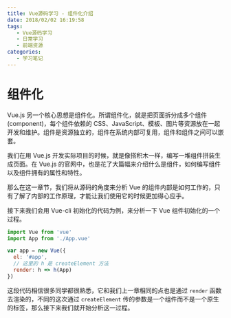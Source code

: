 ```yaml
---
title: Vue源码学习 - 组件化介绍
date: 2018/02/02 16:19:58
tags:
   - Vue源码学习
   - 日常学习
   - 前端资源
categories:
   - 学习笔记
---
```


# 组件化

Vue.js 另一个核心思想是组件化。所谓组件化，就是把页面拆分成多个组件 (component)，每个组件依赖的 CSS、JavaScript、模板、图片等资源放在一起开发和维护。组件是资源独立的，组件在系统内部可复用，组件和组件之间可以嵌套。

我们在用 Vue.js 开发实际项目的时候，就是像搭积木一样，编写一堆组件拼装生成页面。在 Vue.js 的官网中，也是花了大篇幅来介绍什么是组件，如何编写组件以及组件拥有的属性和特性。

那么在这一章节，我们将从源码的角度来分析 Vue 的组件内部是如何工作的，只有了解了内部的工作原理，才能让我们使用它的时候更加得心应手。

接下来我们会用 Vue-cli 初始化的代码为例，来分析一下 Vue 组件初始化的一个过程。

```js
import Vue from 'vue'
import App from './App.vue'

var app = new Vue({
  el: '#app',
  // 这里的 h 是 createElement 方法
  render: h => h(App)
})
```
这段代码相信很多同学都很熟悉，它和我们上一章相同的点也是通过 `render` 函数去渲染的，不同的这次通过 `createElement` 传的参数是一个组件而不是一个原生的标签，那么接下来我们就开始分析这一过程。